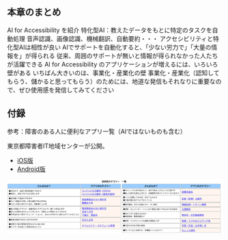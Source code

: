 

## 本章のまとめ
AI for Accessibility を紹介
特化型AI：教えたデータをもとに特定のタスクを自動処理
音声認識、画像認識、機械翻訳、自動要約・・・
アクセシビリティと特化型AIは相性が良い
AIでサポートを自動化すると、「少ない労力で」「大量の情報を」が得られる
従来、周囲のサポートが無いと情報が得られなかった人たちが活躍できる
AI for Accessibility のアプリケーションが増えるには、いろいろ壁がある
いちばん大きいのは、事業化・産業化の壁
事業化・産業化（認知してもらう、儲かると思ってもらう）のためには、地道な発信もそれなりに重要なので、ぜひ使用感を発信してみてください


## 付録
参考：障害のある人に便利なアプリ一覧（AIではないものも含む）

東京都障害者IT地域センターが公開。
* [iOS版](https://www.tokyo-itcenter.com/700link/sm-iphon4.html)
* [Android版](https://www.tokyo-itcenter.com/700link/sm-and1.html)

![](2021-01-31-13-34-10.png)